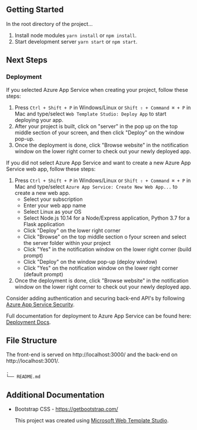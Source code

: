 ﻿## Getting Started

In the root directory of the project...

1. Install node modules `yarn install` or `npm install`.
2. Start development server `yarn start` or `npm start`.

## Next Steps

### Deployment

If you selected Azure App Service when creating your project, follow these steps:

1. Press `Ctrl + Shift + P` in Windows/Linux or `Shift ⇧ + Command ⌘ + P` in Mac and type/select `Web Template Studio: Deploy App` to start deploying your app.
2. After your project is built, click on "server" in the pop up on the top middle section of your screen, and then click "Deploy" on the window pop-up.
3. Once the deployment is done, click "Browse website" in the notification window on the lower right corner to check out your newly deployed app.

If you did not select Azure App Service and want to create a new Azure App Service web app, follow these steps:

1. Press `Ctrl + Shift + P` in Windows/Linux or `Shift ⇧ + Command ⌘ + P` in Mac and type/select `Azure App Service: Create New Web App...` to create a new web app.
   - Select your subscription
   - Enter your web app name
   - Select Linux as your OS
   - Select Node.js 10.14 for a Node/Express application, Python 3.7 for a Flask application
   - Click "Deploy" on the lower right corner
   - Click "Browse" on the top middle section o fyour screen and select the server folder within your project
   - Click "Yes" in the notification window on the lower right corner (build prompt)
   - Click "Deploy" on the window pop-up (deploy window)
   - Click "Yes" on the notification window on the lower right corner (default prompt)
2. Once the deployment is done, click "Browse website" in the notification window on the lower right corner to check out your newly deployed app.

Consider adding authentication and securing back-end API's by following [Azure App Service Security](https://docs.microsoft.com/en-us/azure/app-service/overview-security).

Full documentation for deployment to Azure App Service can be found here: [Deployment Docs](https://github.com/Microsoft/WebTemplateStudio/blob/dev/docs/deployment.md).

## File Structure

The front-end is served on http://localhost:3000/ and the back-end on http://localhost:3001/.

```
.
└── README.md
```

## Additional Documentation

- Bootstrap CSS - https://getbootstrap.com/

  This project was created using [Microsoft Web Template Studio](https://github.com/Microsoft/WebTemplateStudio).
